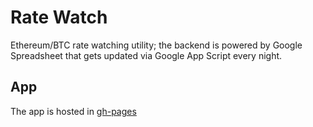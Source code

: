 # Rate Watch

Ethereum/BTC rate watching utility; the backend is powered by Google Spreadsheet that gets updated via Google App Script every night.

## App

The app is hosted in [gh-pages][gh-pages]

[gh-pages]: https://jikkujose.github.io/rate_watch/
